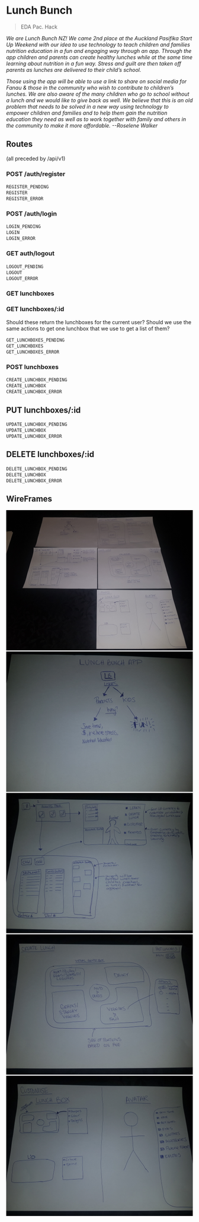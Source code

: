 # Lunch Bunch 

> EDA Pac. Hack

_We are Lunch Bunch NZ! We came 2nd place at the Auckland Pasifika Start Up Weekend with our idea to use technology to teach children and families nutrition education in a fun and engaging way through an app. Through the app children and parents can create healthy lunches while at the same time learning about nutrition in a fun way. Stress and guilt are then taken off parents as lunches are delivered to their child’s school._

_Those using the app will be able to use a link to share on social media for Fanau & those in the community who wish to contribute to children’s lunches. We are also aware of the many children who go to school without a lunch and we would like to give back as well. We believe that this is an old problem that needs to be solved in a new way using technology to empower children and families and to help them gain the nutrition education they need as well as to work together with family and others in the community to make it more affordable.
--Roselene Walker_  

## Routes

(all preceded by /api/v1)

### POST /auth/register

```
REGISTER_PENDING
REGISTER
REGISTER_ERROR
```

### POST /auth/login

```
LOGIN_PENDING
LOGIN
LOGIN_ERROR
```

### GET auth/logout

```
LOGOUT_PENDING
LOGOUT
LOGOUT_ERROR
```

### GET lunchboxes
### GET lunchboxes/:id

Should these return the lunchboxes for the current user? Should we use the same actions to get one lunchbox that we use to get a list of them?

```
GET_LUNCHBOXES_PENDING
GET_LUNCHBOXES
GET_LUNCHBOXES_ERROR
```

### POST lunchboxes

```
CREATE_LUNCHBOX_PENDING
CREATE_LUNCHBOX
CREATE_LUNCHBOX_ERROR
```

## PUT lunchboxes/:id

```
UPDATE_LUNCHBOX_PENDING
UPDATE_LUNCHBOX
UPDATE_LUNCHBOX_ERROR
```

## DELETE lunchboxes/:id

```
DELETE_LUNCHBOX_PENDING
DELETE_LUNCHBOX
DELETE_LUNCHBOX_ERROR
```

## WireFrames

![1](./20180919_230402.jpg)
![2](./20180919_230507.jpg)
![3](./20180919_230540.jpg)
![4](./20180919_230622.jpg)
![5](./20180919_230636.jpg)

